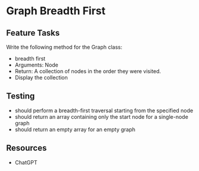 # Graph Breadth First

## Feature Tasks

Write the following method for the Graph class:

- breadth first
- Arguments: Node
- Return: A collection of nodes in the order they were visited.
- Display the collection

## Testing

- should perform a breadth-first traversal starting from the specified node
- should return an array containing only the start node for a single-node graph
- should return an empty array for an empty graph

## Resources

- ChatGPT
